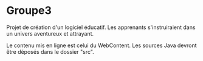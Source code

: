 # Groupe3
Projet de création d'un logiciel éducatif. Les apprenants s'instruiraient dans un univers aventureux et attrayant.

Le contenu mis en ligne est celui du WebContent. Les sources Java devront être déposés dans le dossier "src".